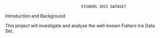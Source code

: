                                      FISHERS IRIS DATASET

Introduction and Background

This project will investigate and analyse the well-known Fishers Iris Data Set. 

